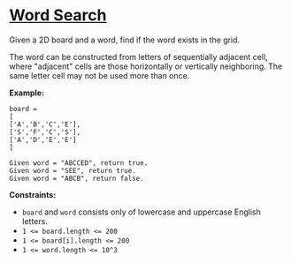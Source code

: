 # [Word Search](https://leetcode.com/explore/challenge/card/july-leetcoding-challenge/546/week-3-july-15th-july-21st/3397/)

Given a 2D board and a word, find if the word exists in the grid.

The word can be constructed from letters of sequentially adjacent cell, where "adjacent" cells are those horizontally or vertically neighboring. The same letter cell may not be used more than once.

**Example:**

```
board =
[
['A','B','C','E'],
['S','F','C','S'],
['A','D','E','E']
]

Given word = "ABCCED", return true.
Given word = "SEE", return true.
Given word = "ABCB", return false.
```

**Constraints:**

-   `board` and `word` consists only of lowercase and uppercase English letters.
-   `1 <= board.length <= 200`
-   `1 <= board[i].length <= 200`
-   `1 <= word.length <= 10^3`
